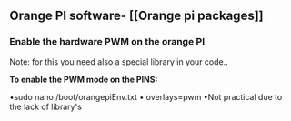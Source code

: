## Orange PI software- [[Orange pi packages]]



### Enable the hardware PWM on the orange PI
Note: for this you need also a special library in your code..

**To enable the PWM mode on the PINS:**

•sudo nano /boot/orangepiEnv.txt
	• overlays=pwm
	•Not practical due to the lack of library's


